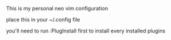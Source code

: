 This is my personal neo vim configuration


place this in your ~/.config file

you'll need to run :PlugInstall first to install every installed plugins
